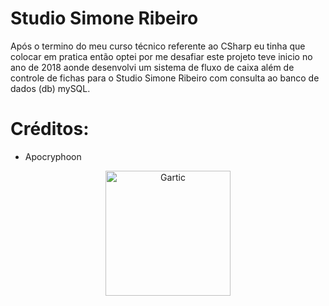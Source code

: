 # Studio Simone Ribeiro
 Após o termino do meu curso técnico referente ao CSharp eu tinha que colocar em pratica então optei por me desafiar este projeto teve inicio no ano de 2018 aonde desenvolvi um sistema de fluxo de caixa além de controle de fichas para o Studio Simone Ribeiro com consulta ao banco de dados (db) mySQL.

# Créditos:
- Apocryphoon

<p align="center">
  <img src="https://user-images.githubusercontent.com/32386767/89684916-b7b3cd80-d8d1-11ea-934a-0078ec1f544c.png" alt="Gartic" height="200" width="200"/>
</p>
